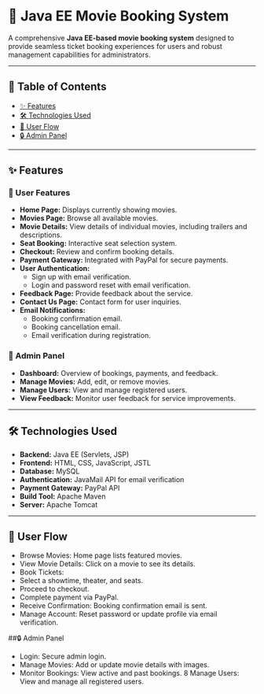 # 🎥 Java EE Movie Booking System

A comprehensive **Java EE-based movie booking system** designed to provide seamless ticket booking experiences for users and robust management capabilities for administrators.

---

## 📜 Table of Contents
- [✨ Features](#-features)
- [🛠️ Technologies Used](#️-technologies-used)
- [📖 User Flow](#-user-flow)
- [🔒 Admin Panel](#-admin-panel)

---

## ✨ Features

### 🚶 User Features
- **Home Page:** Displays currently showing movies.
- **Movies Page:** Browse all available movies.
- **Movie Details:** View details of individual movies, including trailers and descriptions.
- **Seat Booking:** Interactive seat selection system.
- **Checkout:** Review and confirm booking details.
- **Payment Gateway:** Integrated with PayPal for secure payments.
- **User Authentication:**
  - Sign up with email verification.
  - Login and password reset with email verification.
- **Feedback Page:** Provide feedback about the service.
- **Contact Us Page:** Contact form for user inquiries.
- **Email Notifications:**
  - Booking confirmation email.
  - Booking cancellation email.
  - Email verification during registration.

### 🔑 Admin Panel
- **Dashboard:** Overview of bookings, payments, and feedback.
- **Manage Movies:** Add, edit, or remove movies.
- **Manage Users:** View and manage registered users.
- **View Feedback:** Monitor user feedback for service improvements.

---

## 🛠️ Technologies Used

- **Backend:** Java EE (Servlets, JSP)
- **Frontend:** HTML, CSS, JavaScript, JSTL
- **Database:** MySQL
- **Authentication:** JavaMail API for email verification
- **Payment Gateway:** PayPal API
- **Build Tool:** Apache Maven
- **Server:** Apache Tomcat

---




## 📖 User Flow
* Browse Movies: Home page lists featured movies.
* View Movie Details: Click on a movie to see its details.
* Book Tickets:
* Select a showtime, theater, and seats.
* Proceed to checkout.
* Complete payment via PayPal.
* Receive Confirmation: Booking confirmation email is sent.
* Manage Account: Reset password or update profile via email verification.
  


##🔒 Admin Panel
* Login: Secure admin login.
* Manage Movies: Add or update movie details with images.
* Monitor Bookings: View active and past bookings.
8 Manage Users: View and manage all registered users.
  




